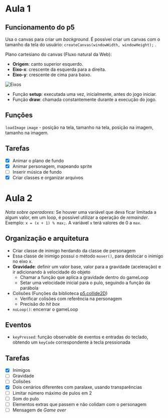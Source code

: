 # Aula 1

## Funcionamento do p5
Usa o canvas para criar um *background*. É possível criar um canvas com o tamanho da tela do usuário: `createCanvas(windowWidth, windowHeight);` .

Plano cartesiano do canvas (Fluxo natural da Web):
* **Origem**: canto superior esquerdo.
* **Eixo-x**: crescente da esquerda para a direita.
* **Eixo-y**: crescente de cima para baixo.

![Eixos](https://usefulangle.com/img/posts/18-graph.jpg)

* Função **setup**: executada uma vez, inicialmente, antes do jogo iniciar.
* Função **draw**: chamada constantemente durante a execução do jogo.

## Funções
`loadImage`
`image` - posição na tela, tamanho na tela, posição na imagem, tamanho na imagem.

## Tarefas
- [x] Animar o plano de fundo
- [x] Animar personagem, mapeando sprite
- [ ] Inserir música de fundo
- [x] Criar classes e organizar arquivos

# Aula 2

*Nota sobre operadores:*
Se houver uma variável que deva ficar limitada a algum valor, em um loop, é possível utilizar a operação de *remainder*.
Exemplo: `x = (x + 1) % max;`. A variável `x` terá valores de 0 a `max`.

## Organização e arquitetura
* Criar classe de inimigo herdando da classe de personagem
* Essa classe de inimigo possui o método `mover()`, para deslocar o inimigo no eixo x.
* **Gravidade**: definir um valor base, valor para a gravidade (aceleração) e ir adicionando à velocidade do objeto
    * Chamar a função que aplica a gravidade dentro do gameLoop
    * Setar uma velocidade inicial para o pulo, seguindo a função da parábola
* Colisões (Funções da biblioteca [p5.collide2D](https://github.com/bmoren/p5.collide2D))
    * Verificar colisões com referência na personagem
    * Precisão do *hit box*
* `noLoop()`: encerrar o gameLoop


## Eventos
* `keyPressed`: função observable de eventos e entradas do teclado, obtendo um `keyCode` correspondente à tecla pressionada

## Tarefas
- [x] Inimigos
- [ ] Gravidade
- [ ] Colisões
- [x] Dois cenários diferentes com paralaxe, usando transparências
- [ ] Limitar número máximo de pulos em 2
- [ ] Som do pulo
- [ ] Elementos extras que passem e não colidam com o personagem
- [ ] Mensagem de *Game over*